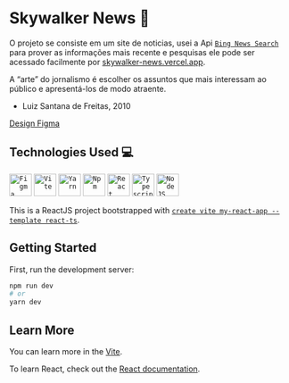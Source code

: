 # Skywalker News :newspaper:

O projeto se consiste em um site de noticias, usei a Api [`Bing News Search`](https://www.microsoft.com/en-us/bing/apis/bing-news-search-api) para prover as informações mais recente e pesquisas ele pode ser acessado facilmente por [skywalker-news.vercel.app](skywalker-news.vercel.app).

A “arte” do jornalismo é escolher os assuntos que mais interessam ao público e apresentá-los de modo atraente.
- Luiz Santana de Freitas, 2010

[Design Figma](https://www.microsoft.com/en-us/bing/apis/bing-news-search-api)

## Technologies Used :computer:
<code><img width="40px" src="https://cdn.jsdelivr.net/gh/devicons/devicon/icons/figma/figma-original.svg" title = "Figma"/></code>
<code><img width="40px" src="https://seeklogo.com/images/V/vite-logo-BFD4283991-seeklogo.com.png" title = "Vite"/></code>
<code><img width="40px" src="https://cdn.jsdelivr.net/gh/devicons/devicon/icons/yarn/yarn-original.svg" title = "Yarn"/></code>
<code><img width="40px" src="https://cdn.jsdelivr.net/gh/devicons/devicon/icons/npm/npm-original-wordmark.svg" title = "Npm"/></code>
<code><img width="40px" src="https://cdn.jsdelivr.net/gh/devicons/devicon/icons/react/react-original.svg" title = "React"/></code>
<code><img width="40px" src="https://cdn.jsdelivr.net/gh/devicons/devicon/icons/typescript/typescript-original.svg" title = "Typescript"/></code>
<code><img width="40px" src="https://cdn.jsdelivr.net/gh/devicons/devicon/icons/nodejs/nodejs-original.svg" title = "NodeJS"/></code>

This is a ReactJS project bootstrapped with [`create vite my-react-app --template react-ts`](https://vitejs.dev/).

## Getting Started

First, run the development server:

```bash
npm run dev
# or
yarn dev
```

## Learn More

You can learn more in the [Vite](https://vitejs.dev/guide/#scaffolding-your-first-vite-project).

To learn React, check out the [React documentation](https://reactjs.org/).
